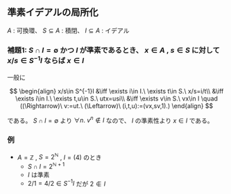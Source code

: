 ## 準素イデアルの局所化
$A$ : 可換環、 $S\subseteq A$ : 積閉、 $I\subseteq A$ : イデアル
### 補題1: $S\cap I =\emptyset$ かつ $I$ が準素であるとき、 $x\in A$ , $s\in S$ に対して $x/s\in S^{-1}I$ ならば $x\in I$
一般に

$$ \begin{align}
x/s\in S^{-1}I &\iff \exists i\in I.\ \exists t\in S.\ x/s=i/t\\
&\iff \exists i\in I.\ \exists t,u\in S.\ utx=usi\\
&\iff \exists v\in S.\ vx\in I \quad ((\Rightarrow)\ v:=ut.\ (\Leftarrow)\ (i,t,u):=(vx,sv,1).)
\end{align} $$

である。 $S\cap I =\emptyset$ より $\forall n.\ v^n\notin I$ なので、 $I$ の準素性より $x\in I$ である。
### 例
- $A=\mathbb{Z}$ , $S=2^\mathbb{N}$ , $I=(4)$ のとき
  - $S\cap I =2^{\mathbb{N}+1}$
  - $I$ は準素
  - $2/1=4/2\in S^{-1}I$ だが $2\notin I$
